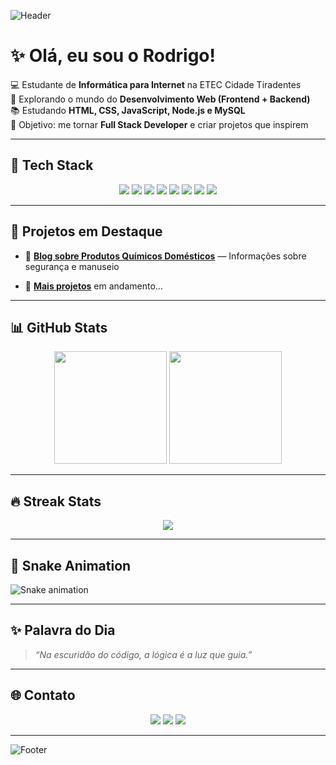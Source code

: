 <!-- Banner -->
![Header](https://capsule-render.vercel.app/api?type=waving&color=0:0f2027,50:203a43,100:2c5364&height=200&section=header&text=Rodrigo%20Valentim&fontSize=40&fontColor=fff&animation=fadeIn&fontAlignY=35)

# ✨ Olá, eu sou o Rodrigo!  

💻 Estudante de **Informática para Internet** na ETEC Cidade Tiradentes  
🚀 Explorando o mundo do **Desenvolvimento Web (Frontend + Backend)**  
📚 Estudando **HTML, CSS, JavaScript, Node.js e MySQL**  
🌌 Objetivo: me tornar **Full Stack Developer** e criar projetos que inspirem  

---

## 🔮 Tech Stack
<p align="center">
  <img src="https://img.shields.io/badge/HTML5-1E3A8A?style=for-the-badge&logo=html5&logoColor=white"/>
  <img src="https://img.shields.io/badge/CSS3-2563EB?style=for-the-badge&logo=css3&logoColor=white"/>
  <img src="https://img.shields.io/badge/JavaScript-0EA5E9?style=for-the-badge&logo=javascript&logoColor=white"/>
  <img src="https://img.shields.io/badge/Node.js-0F766E?style=for-the-badge&logo=node.js&logoColor=white"/>
  <img src="https://img.shields.io/badge/Express-1E293B?style=for-the-badge&logo=express&logoColor=white"/>
  <img src="https://img.shields.io/badge/MySQL-0369A1?style=for-the-badge&logo=mysql&logoColor=white"/>
  <img src="https://img.shields.io/badge/Git-334155?style=for-the-badge&logo=git&logoColor=white"/>
  <img src="https://img.shields.io/badge/GitHub-0F172A?style=for-the-badge&logo=github&logoColor=white"/>
</p>

---

## 🌌 Projetos em Destaque
- 🧪 [**Blog sobre Produtos Químicos Domésticos**](https://github.com/EversonBacelli/front_qperigo.git) — Informações sobre segurança e manuseio  
<!-- - 🌐 [**Portfólio de Sites**](link-do-repositorio) — Mostrando meus projetos pessoais  --> 
- 🔮 [**Mais projetos**](link-do-repositorio) em andamento...  

---

## 📊 GitHub Stats
<p align="center">
  <img height="180em" src="https://github-readme-stats.vercel.app/api?username=Rod-Web&show_icons=true&theme=tokyonight&hide_border=true&count_private=true"/>
  <img height="180em" src="https://github-readme-stats.vercel.app/api/top-langs/?username=Rod-Web&layout=compact&theme=tokyonight&hide_border=true"/>
</p>

---

## 🔥 Streak Stats
<p align="center">
  <img src="https://streak-stats.demolab.com?user=Rod-Web&theme=tokyonight&hide_border=true&date_format=j%20M%5B%20Y%5D"/>
</p>

---

## 🐍 Snake Animation
![Snake animation](https://github.com/Rod-Web/Rod-Web/blob/output/github-contribution-grid-snake.svg)


---

## ✨ Palavra do Dia
> *“Na escuridão do código, a lógica é a luz que guia.”*  

---

## 🌐 Contato
<p align="center">
  <a href="rodrigovalentim2008@email.com"><img src="https://img.shields.io/badge/Email-1E293B?style=for-the-badge&logo=gmail&logoColor=white"/></a>
  <a href="linkedin.com/in/rodrigo-valentim-de-araujo"><img src="https://img.shields.io/badge/LinkedIn-2563EB?style=for-the-badge&logo=linkedin&logoColor=white"/></a>
  <a href="https://seuportifolio.com"><img src="https://img.shields.io/badge/Portfólio-0F172A?style=for-the-badge&logo=vercel&logoColor=white"/></a>
</p>

---

<!-- Footer -->
![Footer](https://capsule-render.vercel.app/api?type=waving&color=0:0f2027,50:203a43,100:2c5364&height=120&section=footer)
